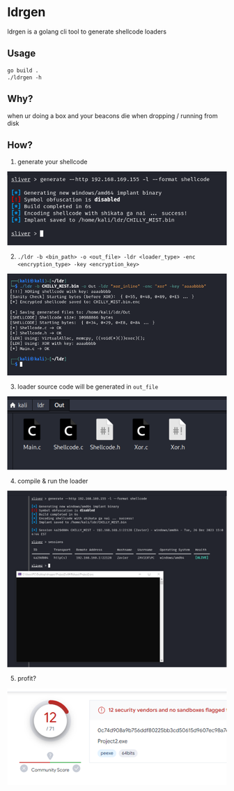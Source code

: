 # ldrgen

ldrgen is a golang cli tool to generate shellcode loaders

## Usage
```
go build .
./ldrgen -h
```

## Why?
when ur doing a box and your beacons die when dropping / running from disk 

## How?
1. generate your shellcode

![generate shellcode](./assets/3e27d7894ec76ece20e41fd290df7ded.png)

2. `./ldr -b <bin_path> -o <out_file> -ldr <loader_type> -enc <encryption_type> -key <encryption_key>`

![generate loader](./assets/beb0f93fce10788ff4fafa558c7bec54.png)

3. loader source code will be generated in `out_file`

![loader source code](./assets/d76dc3645cf50997bf17ba2c28ed3565.png)

4. compile & run the loader

![run](./assets/bad05d44ec8a4ad5b361d0e5eb3bf2a3.png)

5. profit?

![profit](./assets/c2f1fd7a899c87ffd61303b6d46a6e2b.png)
